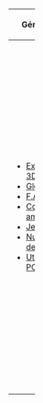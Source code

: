 <div style="margin: -.3em -1em -1em -1em;">

<table style="width:10%;">
<colgroup>
<col style="width: 3%" />
<col style="width: 3%" />
<col style="width: 3%" />
</colgroup>
<thead>
<tr class="header">
<th width="33%"><p><strong>Général</strong></p></th>
<th width="34%"><p><strong>Hardware 3DS</strong></p></th>
<th width="33%"><p><strong>Applications 3DS</strong></p></th>
</tr>
</thead>
<tbody>
<tr class="odd">
<td><ul>
<li><a href="Exploits_3DS" title="wikilink">Exploits 3DS</a></li>
<li><a href="Glossaire" title="wikilink">Glossaire</a></li>
<li><a href="F.A.Q" title="wikilink">F.A.Q</a></li>
<li><a href="Codes_amis" title="wikilink">Codes amis</a></li>
<li><a href="Jeux" title="wikilink">Jeux</a></li>
<li><a href="Numéros_de_série" title="wikilink">Numéros de
série</a></li>
<li><a href=":Category:Utilitaires_PC" title="wikilink">Utilitaires
PC</a></li>
</ul></td>
<td><ul>
<li><a href="Hardware/FR" title="wikilink">Hardware</a></li>
<li><a href="Périphériques" title="wikilink">Périphériques</a></li>
<li><a href="Cartouches" title="wikilink">Cartouches</a></li>
<li><a href="Capture_Vidéo" title="wikilink">Capture Vidéo</a></li>
</ul></td>
<td><ul>
<li><a href="Applications_Nintendo" title="wikilink">Applications
Nintendo</a></li>
<li><a href="Unités_de_développement_de_la_Nintendo_3DS"
title="wikilink">Unités de développement de la Nintendo 3DS</a></li>
<li><a href="Agencement_de_la_mémoire" title="wikilink">Agencement de la
mémoire</a></li>
<li><a href="Services_de_l&#39;API" title="wikilink">Services de
l'API</a></li>
<li><a href="Liste_des_systemcalls" title="wikilink">Liste des
systemcalls</a></li>
<li><a href="Liste_des_registres_d&#39;IO" title="wikilink">Liste des
registres d'IO</a></li>
<li><a href="Objets_du_noyau" title="wikilink">Objets du noyau</a></li>
<li><a href="Formats_de_fichier" title="wikilink">Formats de fichier</a>
(<a href="CCI/FR" title="wikilink">CCI</a>/<a href="CXI/FR"
title="wikilink">CXI</a>/<a href="CIA/fr" title="wikilink">CIA</a>)</li>
<li><a href="Liste_des_Titles" title="wikilink">Liste des
Titles</a></li>
<li><a href="Métadonnées_des_Titles" title="wikilink">Métadonnées des
Titles</a></li>
<li><a href="Données_de_mise_à_jour" title="wikilink">Données de mise à
jour</a></li>
<li><a href="Système_de_fichier_de_la_carte_SD" title="wikilink">Système
de fichier de la carte SD</a></li>
<li><a href="Système_de_fichier_de_la_mémoire_Flash"
title="wikilink">Système de fichier de la mémoire Flash</a></li>
<li><a href="Bootloader/FR" title="wikilink">Bootloader</a></li>
<li><a href="Sauvegardes_de_Jeux" title="wikilink">Sauvegardes de
Jeux</a></li>
</ul></td>
</tr>
</tbody>
</table>

</div>